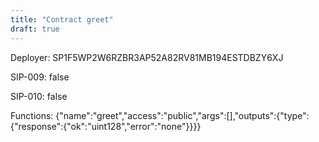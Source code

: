 ```yaml
---
title: "Contract greet"
draft: true
---
```

Deployer: SP1F5WP2W6RZBR3AP52A82RV81MB194ESTDBZY6XJ

SIP-009: false

SIP-010: false

Functions:
{"name":"greet","access":"public","args":[],"outputs":{"type":{"response":{"ok":"uint128","error":"none"}}}}
